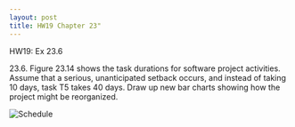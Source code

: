 ```yaml
---
layout: post
title: HW19 Chapter 23"
---
```


HW19: Ex 23.6

23.6.  Figure 23.14 shows the task durations for software project activities. Assume that a serious, unanticipated setback occurs, and instead of taking 10 days, task T5 takes 40 days. Draw up new bar charts showing how the project might be reorganized. 

![Schedule](https://raw.githubusercontent.com/wookiemonkies/wookiemonkies.github.io/master/images/HW19.png)



